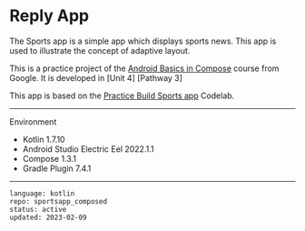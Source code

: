 # Reply App

The Sports app is a simple app which displays sports news. This app is used to illustrate 
the concept of adaptive layout.

This is a practice project of the [Android Basics in Compose] course from Google. It is developed in [Unit 4] [Pathway 3]

This app is based on the [Practice Build Sports app] Codelab.

[Android Basics in Compose]: https://developer.android.com/courses/android-basics-compose/course
[Unit 7]: https://developer.android.com/courses/android-basics-compose/unit-4
[Pathway 1]: https://developer.android.com/courses/pathways/android-basics-compose-unit-4-pathway-3
[Practice Build Sports app]: https://developer.android.com/codelabs/basic-android-kotlin-compose-practice-sports-app

---

Environment

- Kotlin 1.7.10
- Android Studio Electric Eel 2022.1.1
- Compose 1.3.1
- Gradle Plugin 7.4.1

---

```
language: kotlin
repo: sportsapp_composed
status: active
updated: 2023-02-09
```